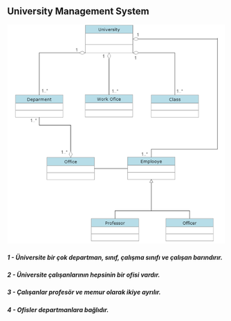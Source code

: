 ## University Management System

![img_3.png](../Photographs/universityManagement.png)


##### 1 - Üniversite bir çok departman, sınıf, çalışma sınıfı ve çalışan barındırır.
##### 2 - Üniversite çalışanlarının hepsinin bir ofisi vardır.
##### 3 - Çalışanlar profesör ve memur olarak ikiye ayrılır.
##### 4 - Ofisler departmanlara bağlıdır.
